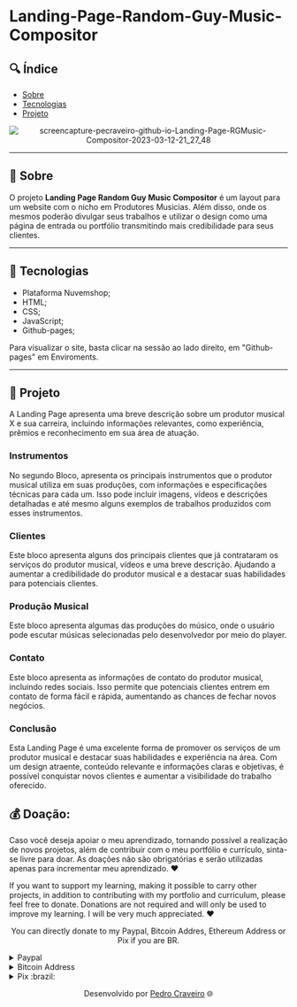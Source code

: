 # Landing-Page-Random-Guy-Music-Compositor

## 🔍 Índice
- [Sobre](#-sobre)
- [Tecnologias](#-tecnologias)
- [Projeto](#-Projeto)

<div align="center">
  

  ![screencapture-pecraveiro-github-io-Landing-Page-RGMusic-Compositor-2023-03-12-21_27_48](https://user-images.githubusercontent.com/79882049/224588172-810b6157-c9ec-4c57-8907-51c3bfa0cc77.png)


</div>



---

## 📑 Sobre

O projeto **Landing Page Random Guy Music Compositor** é um layout para um website com o nicho em Produtores Musicias. Além disso, onde os mesmos poderão divulgar seus trabalhos e utilizar o design como uma página de entrada ou portfólio transmitindo mais credibilidade para seus clientes. 

---

## 📑 Tecnologias

- Plataforma Nuvemshop;
- HTML;
- CSS;
- JavaScript;
- Github-pages;

Para visualizar o site, basta clicar na sessão ao lado direito, em "Github-pages" em Enviroments.

---

## 📑 Projeto

A Landing Page apresenta uma breve descrição sobre um produtor musical X e sua carreira, incluindo informações relevantes, como experiência, prêmios e reconhecimento em sua área de atuação.

### Instrumentos
No segundo Bloco, apresenta os principais instrumentos que o produtor musical utiliza em suas produções, com informações e especificações técnicas para cada um. Isso pode incluir imagens, vídeos e descrições detalhadas e até mesmo alguns exemplos de trabalhos produzidos com esses instrumentos.

### Clientes
Este bloco apresenta alguns dos principais clientes que já contrataram os serviços do produtor musical, vídeos e uma breve descrição. Ajudando a aumentar a credibilidade do produtor musical e a destacar suas habilidades para potenciais clientes.

### Produção Musical
Este bloco apresenta algumas das produções do músico, onde o usuário pode escutar músicas selecionadas pelo desenvolvedor por meio do player.

### Contato
Este bloco apresenta as informações de contato do produtor musical, incluindo redes sociais. Isso permite que potenciais clientes entrem em contato de forma fácil e rápida, aumentando as chances de fechar novos negócios.


### Conclusão
Esta Landing Page é uma excelente forma de promover os serviços de um produtor musical e destacar suas habilidades e experiência na área. Com um design atraente, conteúdo relevante e informações claras e objetivas, é possível conquistar novos clientes e aumentar a visibilidade do trabalho oferecido.

## 💰 Doação:

Caso você deseja apoiar o meu aprendizado, tornando possível a realização de novos projetos, além de contribuir com o meu portfólio e currículo, sinta-se livre para doar. As doações não são obrigatórias e serão utilizadas apenas para incrementar meu aprendizado. ❤️ 

If you want to support my learning, making it possible to carry other projects, in addition to contributing with my portfolio and curriculum, please feel free to donate. Donations are not required and will only be used to improve my learning. I will be very much appreciated. ❤️ 

<p align="center">You can directly donate to my Paypal, Bitcoin Addres, Ethereum Address or Pix if you are BR.</p>

<details>
  <summary>Paypal</summary>
    
  ```
  https://www.paypal.com/donate/?hosted_button_id=GU7G48HXEEXXE
  ```
</details>


<details>
  <summary>Bitcoin Address</summary>
    
  ```
  14jRUvJEEQsdg9TSQ7gH5FJJGjt3aBc3yh
  ```
</details>

<details>
  <summary>Pix :brazil:</summary>
    
  ```
  da938ec7-d485-418b-8dcc-8a2fc11f9531
  ```
</details>

<p align="center">Desenvolvido por <a href ="https://www.linkedin.com/in/pecraveiro/">Pedro Craveiro</a> 🌐</p>
